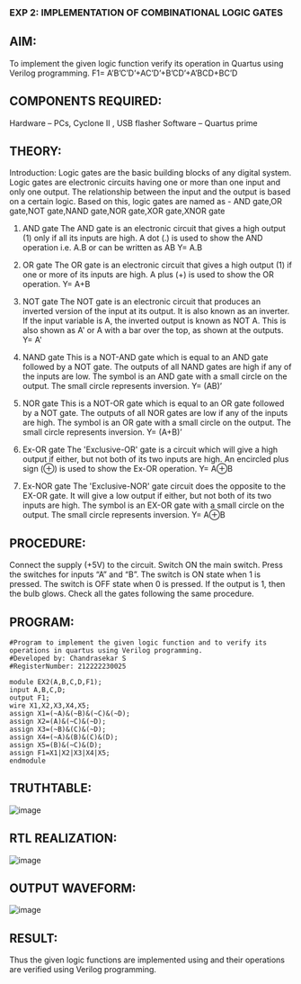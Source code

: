 ### EXP 2: IMPLEMENTATION OF COMBINATIONAL LOGIC GATES
## AIM:
To implement the given logic function verify its operation in Quartus using Verilog programming. F1= A’B’C’D’+AC’D’+B’CD’+A’BCD+BC’D

## COMPONENTS REQUIRED:
Hardware – PCs, Cyclone II , USB flasher
Software – Quartus prime
## THEORY:
Introduction:
Logic gates are the basic building blocks of any digital system.
Logic gates are electronic circuits having one or more than one input and only one output.
The relationship between the input and the output is based on a certain logic.
Based on this, logic gates are named as - AND gate,OR gate,NOT gate,NAND gate,NOR gate,XOR gate,XNOR gate
1) AND gate
The AND gate is an electronic circuit that gives a high output (1) only if all its inputs are high. A dot (.) is used to show the AND operation i.e. A.B or can be written as AB Y= A.B

2) OR gate
The OR gate is an electronic circuit that gives a high output (1) if one or more of its inputs are high. A plus (+) is used to show the OR operation. Y= A+B

3) NOT gate
The NOT gate is an electronic circuit that produces an inverted version of the input at its output. It is also known as an inverter. If the input variable is A, the inverted output is known as NOT A. This is also shown as A' or A with a bar over the top, as shown at the outputs. Y= A'

4) NAND gate
This is a NOT-AND gate which is equal to an AND gate followed by a NOT gate. The outputs of all NAND gates are high if any of the inputs are low. The symbol is an AND gate with a small circle on the output. The small circle represents inversion. Y= (AB)’

5) NOR gate
This is a NOT-OR gate which is equal to an OR gate followed by a NOT gate. The outputs of all NOR gates are low if any of the inputs are high. The symbol is an OR gate with a small circle on the output. The small circle represents inversion. Y= (A+B)’

6) Ex-OR gate
The 'Exclusive-OR' gate is a circuit which will give a high output if either, but not both of its two inputs are high. An encircled plus sign (⊕) is used to show the Ex-OR operation. Y= A⊕B

7) Ex-NOR gate
The 'Exclusive-NOR' gate circuit does the opposite to the EX-OR gate. It will give a low output if either, but not both of its two inputs are high. The symbol is an EX-OR gate with a small circle on the output. The small circle represents inversion. Y= A⊕B

## PROCEDURE:
Connect the supply (+5V) to the circuit.
Switch ON the main switch.
Press the switches for inputs “A” and “B”.
The switch is ON state when 1 is pressed.
The switch is OFF state when 0 is pressed.
If the output is 1, then the bulb glows.
Check all the gates following the same procedure.
## PROGRAM:
```
#Program to implement the given logic function and to verify its operations in quartus using Verilog programming. 
#Developed by: Chandrasekar S
#RegisterNumber: 212222230025

module EX2(A,B,C,D,F1);
input A,B,C,D;
output F1;
wire X1,X2,X3,X4,X5;
assign X1=(~A)&(~B)&(~C)&(~D);
assign X2=(A)&(~C)&(~D);
assign X3=(~B)&(C)&(~D);
assign X4=(~A)&(B)&(C)&(D);
assign X5=(B)&(~C)&(D);
assign F1=X1|X2|X3|X4|X5;
endmodule 
```
## TRUTHTABLE:
![image](https://github.com/ChandrasekarS22008273/Experiment--02-Implementation-of-combinational-logic-/assets/119643845/8683f6e6-7e49-411f-8429-17626c02eba5)


## RTL REALIZATION:
![image](https://github.com/ChandrasekarS22008273/Experiment--02-Implementation-of-combinational-logic-/assets/119643845/c70f7348-6398-4fad-afd8-5ddd46a79236)


## OUTPUT WAVEFORM:
![image](https://github.com/ChandrasekarS22008273/Experiment--02-Implementation-of-combinational-logic-/assets/119643845/38071b8e-9374-4615-b6b7-74934aa42c33)


## RESULT:
Thus the given logic functions are implemented using and their operations are verified using Verilog programming.
